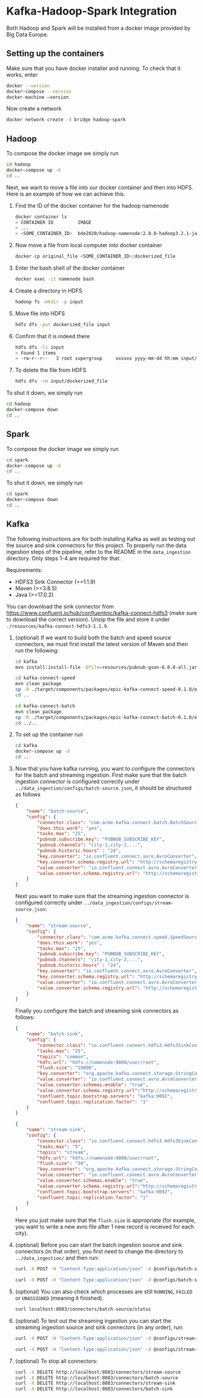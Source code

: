 # Kafka-Hadoop-Spark Integration

Both Hadoop and Spark will be installed from a docker image provided by Big Data Europe.

## Setting up the containers

Make sure that you have docker installer and running. To check that it works, enter

```bash
docker --version
docker-compose --version
docker-machine –version
```

Now create a network

```bash
docker network create -d bridge hadoop-spark
```

## Hadoop

To compose the docker image we simply run

```bash
cd hadoop
docker-compose up -d
cd ..
```

Next, we want to move a file into our docker container and then into HDFS. Here is an example of how we can achieve this.

1. Find the ID of the docker container for the hadoop namenode

    ```bash
    docker container ls
    > CONTAINER ID         IMAGE                                            ...
    > ...
    > <SOME_CONTAINER_ID>  bde2020/hadoop-namenode:2.0.0-hadoop3.2.1-java8  ...
    ```

2. Now move a file from local computer into docker container

    ```bash
    docker cp original_file <SOME_CONTAINER_ID>:dockerized_file
    ```

3. Enter the bash shell of the docker container

    ```bash
    docker exec -it namenode bash
    ```

4. Create a directory in HDFS

    ```bash
    hadoop fs -mkdir -p input
    ```

5. Move file into HDFS

    ```bash
    hdfs dfs -put dockerized_file input
    ```

6. Confirm that it is indeed there

    ```bash
    hdfs dfs -ls input
    > Found 1 items
    > -rw-r--r--   3 root supergroup     xxxxxx yyyy-mm-dd hh:mm input/dockerized_file
    ```

7. To delete the file from HDFS

    ```bash
    hdfs dfs -rm input/dockerized_file
    ```

To shut it down, we simply run

```bash
cd hadoop
docker-compose down
cd ..
```

## Spark

To compose the docker image we simply run

```bash
cd spark
docker-compose up -d
cd ..
```

To shut it down, we simply run

```bash
cd spark
docker-compose down
cd ..
```

## Kafka

The following instructions are for both installing Kafka as well as testing out the source and sink connectors for this project. To properly run the data ingestion steps of the pipeline, refer to the README in the `data_ingestion` directory. Only steps 1-4 are required for that.

Requirements:

- HDFS3 Sink Connector (==1.1.9)
- Maven (>=3.8.5)
- Java (>=17.0.2)

You can download the sink connector from <https://www.confluent.io/hub/confluentinc/kafka-connect-hdfs3> (make sure to download the correct version). Unzip the file and store it under `./resources/kafka-connect-hdfs3-1.1.9`.

1. (optional) If we want to build both the batch and speed source connectors, we must first install the latest version of Maven and then run the following:

    ```bash
    cd kafka
    mvn install:install-file -Dfile=resources/pubnub-gson-6.0.0-all.jar -DgroupId=com.pubnub -DartifactId=pubnub-gson -Dversion=6.0.0 -Dpackaging=jar -DcreateChecksum=true

    cd kafka-connect-speed
    mvn clean package
    cp -R ./target/components/packages/epic-kafka-connect-speed-0.1.0/epic-kafka-connect-speed-0.1.0 ../resources/kafka-connect-speed-0.1.0
    cd ..

    cd kafka-connect-batch
    mvn clean package
    cp -R ./target/components/packages/epic-kafka-connect-batch-0.1.0/epic-kafka-connect-batch-0.1.0 ../resources/kafka-connect-batch-0.1.0
    cd ../..
    ```

2. To set up the container run

    ```bash
    cd kafka
    docker-compose up -d
    cd ..
    ```

3. Now that you have kafka running, you want to configure the connectors for the batch and streaming ingestion. First make sure that the batch ingestion connector is configured correctly under `../data_ingestion/configs/batch-source.json`, it should be structured as follows

    ```json
    {
        "name": "batch-source",
        "config": {
            "connector.class": "com.acme.kafka.connect.batch.BatchSourceConnector",
            "does.this.work": "yes",
            "tasks.max": "25",
            "pubnub.subscribe.key": "PUBNUB_SUBSCRIBE_KEY",
            "pubnub.channels": "city-1,city-2,...",
            "pubnub.historic.hours" : "24",
            "key.converter": "io.confluent.connect.avro.AvroConverter",
            "key.converter.schema.registry.url": "http://schemaregistry:8085",
            "value.converter": "io.confluent.connect.avro.AvroConverter",
            "value.converter.schema.registry.url": "http://schemaregistry:8085"
        }
    }
    ```

    Next you want to make sure that the streaming ingestion connector is configured correctly under `../data_ingestion/configs/stream-source.json`:

    ```json
    {
        "name": "stream-source",
        "config": {
            "connector.class": "com.acme.kafka.connect.speed.SpeedSourceConnector",
            "does.this.work": "yes",
            "tasks.max": "25",
            "pubnub.subscribe.key": "PUBNUB_SUBSCRIBE_KEY",
            "pubnub.channels": "city-1,city-2,...",
            "pubnub.historic.hours" : "24",
            "key.converter": "io.confluent.connect.avro.AvroConverter",
            "key.converter.schema.registry.url": "http://schemaregistry:8085",
            "value.converter": "io.confluent.connect.avro.AvroConverter",
            "value.converter.schema.registry.url": "http://schemaregistry:8085"
        }
    }
    ```

    Finally you configure the batch and streaming sink connectors as follows:

    ```json
    {
        "name": "batch-sink",
        "config": {
            "connector.class": "io.confluent.connect.hdfs3.Hdfs3SinkConnector",
            "tasks.max": "25",
            "topics": "common",
            "hdfs.url": "hdfs://namenode:9000/user/root",
            "flush.size": "10000",
            "key.converter": "org.apache.kafka.connect.storage.StringConverter",
            "value.converter": "io.confluent.connect.avro.AvroConverter",
            "value.converter.schemas.enable": "true",
            "value.converter.schema.registry.url":"http://schemaregistry:8085",
            "confluent.topic.bootstrap.servers": "kafka:9092",
            "confluent.topic.replication.factor": "1"
        }
    }
    ```

    ```json
    {
        "name": "stream-sink",
        "config": {
            "connector.class": "io.confluent.connect.hdfs3.Hdfs3SinkConnector",
            "tasks.max": "5",
            "topics": "stream",
            "hdfs.url": "hdfs://namenode:9000/user/root",
            "flush.size": "50",
            "key.converter": "org.apache.kafka.connect.storage.StringConverter",
            "value.converter": "io.confluent.connect.avro.AvroConverter",
            "value.converter.schemas.enable": "true",
            "value.converter.schema.registry.url":"http://schemaregistry:8085",
            "confluent.topic.bootstrap.servers": "kafka:9092",
            "confluent.topic.replication.factor": "1"
        }
    }
    ``` 

    Here you just make sure that the `flush.size` is appropriate (for example, you want to write a new avro file after 1 new record is received for each city).

4. (optional) Before you can start the batch ingestion source and sink connectors (in that order), you first need to change the directory to `../data_ingestion/` and then run:

    ```bash
    curl -X POST -H "Content-Type:application/json" -d @configs/batch-source.json http://localhost:8083/connectors

    curl -X POST -H "Content-Type:application/json" -d @configs/batch-sink.json http://localhost:8083/connectors
    ```

5. (optional) You can also check which processes are still `RUNNING`, `FAILED` or `UNASSIGNED` (meaning it finished).

    ```bash
    curl localhost:8083/connectors/batch-source/status
    ```


6. (optional) To test out the streaming ingestion you can start the streaming ingestion source and sink connectors (in any order), run:

    ```bash
    curl -X POST -H "Content-Type:application/json" -d @configs/stream-source.json http://localhost:8083/connectors

    curl -X POST -H "Content-Type:application/json" -d @configs/stream-sink.json http://localhost:8083/connectors
    ```

7. (optional) To stop all connectors:

    ```bash
    curl -X DELETE http://localhost:8083/connectors/stream-source
    curl -X DELETE http://localhost:8083/connectors/batch-source
    curl -X DELETE http://localhost:8083/connectors/stream-sink
    curl -X DELETE http://localhost:8083/connectors/batch-sink
    ```
